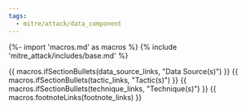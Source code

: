```yaml
---
tags: 
  - mitre/attack/data_component
---
```

{%- import 'macros.md' as macros %}
{% include 'mitre_attack/includes/base.md' %}

{{ macros.ifSectionBullets(data_source_links, "Data Source(s)") }}
{{ macros.ifSectionBullets(tactic_links, "Tactic(s)") }}
{{ macros.ifSectionBullets(technique_links, "Technique(s)") }}
{{ macros.footnoteLinks(footnote_links) }}

